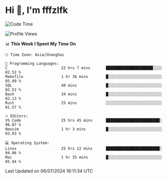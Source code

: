 # Hi 👋, I'm fffzlfk

<!--START_SECTION:waka-->
![Code Time](http://img.shields.io/badge/Code%20Time-739%20hrs%2012%20mins-blue)

![Profile Views](http://img.shields.io/badge/Profile%20Views-0-blue)

📊 **This Week I Spent My Time On** 

```text
🕑︎ Time Zone: Asia/Shanghai

💬 Programming Languages: 
C                        22 hrs 7 mins       █████████████████████░░░░   82.52 % 
Makefile                 1 hr 36 mins        █░░░░░░░░░░░░░░░░░░░░░░░░   05.99 % 
SQL                      40 mins             █░░░░░░░░░░░░░░░░░░░░░░░░   02.52 % 
Bash                     34 mins             █░░░░░░░░░░░░░░░░░░░░░░░░   02.13 % 
Rust                     25 mins             ░░░░░░░░░░░░░░░░░░░░░░░░░   01.57 % 

🔥 Editors: 
VS Code                  25 hrs 45 mins      ████████████████████████░   96.07 % 
Neovim                   1 hr 3 mins         █░░░░░░░░░░░░░░░░░░░░░░░░   03.93 % 

💻 Operating System: 
Linux                    25 hrs 12 mins      ████████████████████████░   94.06 % 
Mac                      1 hr 35 mins        █░░░░░░░░░░░░░░░░░░░░░░░░   05.94 % 
```


 Last Updated on 06/07/2024 18:11:34 UTC
<!--END_SECTION:waka-->
